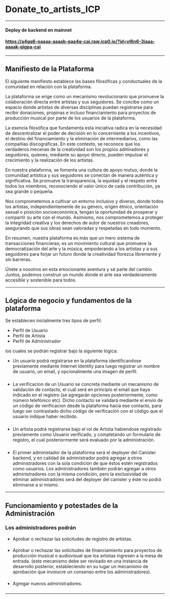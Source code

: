 # Donate_to_artists_ICP

---
#### Deploy de backend en mainnet
#### https://a4gq6-oaaaa-aaaab-qaa4q-cai.raw.icp0.io/?id=vl6n6-3iaaa-aaaak-qigpa-cai

---
## Manifiesto de la Plataforma

El siguiente manifiesto establece las bases filosóficas y conductuales de la comunidad en relación con la plataforma.

La plataforma se erige como un mecanismo revolucionario que promueve la colaboración directa entre artistas y sus seguidores. Se concibe como un espacio donde artistas de diversas disciplinas puedan registrarse para recibir donaciones, propinas e incluso financiamiento para proyectos de producción musical por parte de los usuarios de la plataforma.

La esencia filosófica que fundamenta esta iniciativa radica en la necesidad de descentralizar el poder de decisión en lo concerniente a los incentivos, el destino del financiamiento y la eliminación de intermediarios, como las compañías discográficas. En este contexto, se reconoce que los verdaderos mecenas de la creatividad son los propios admiradores y seguidores, quienes, mediante su apoyo directo, pueden impulsar el crecimiento y la realización de los artistas.

En nuestra plataforma, se fomenta una cultura de apoyo mutuo, donde la comunidad artística y sus seguidores se conectan de manera auténtica y significativa. Se promueve la transparencia, la equidad y el respeto entre todos los miembros, reconociendo el valor único de cada contribución, ya sea grande o pequeña.

Nos comprometemos a cultivar un entorno inclusivo y diverso, donde todos los artistas, independientemente de su género, origen étnico, orientación sexual o posición socioeconómica, tengan la oportunidad de prosperar y compartir su arte con el mundo. Asimismo, nos comprometemos a proteger la integridad creativa y los derechos de autor de nuestros creadores, asegurando que sus obras sean valoradas y respetadas en todo momento.

En resumen, nuestra plataforma es más que un mero sistema de transacciones financieras; es un movimiento cultural que promueve la democratización del arte y la música, empoderando a los artistas y a sus seguidores para forjar un futuro donde la creatividad florezca libremente y sin barreras.

Únete a nosotros en esta emocionante aventura y sé parte del cambio. Juntos, podemos construir un mundo donde el arte sea verdaderamente accesible y sostenible para todos.

---
## Lógica de negocio y fundamentos de la plataforma

Se establecen inicialmente tres tipos de perfil:

* Perfil de Usuario
* Perfil de Artista
* Perfil de Administrador

los cuales se podrán registrar bajo la siguiente lógica:
* Un usuario podrá registrarse en la plataforma identificandose previamente mediante Internet Identity para luego registrar un nombre de usuario, un email, y opcionalmente una imagen de perfil.
###
* La verificacion de un Usuario se concreta mediante un mecanismo de validación de contacto, el cuál será en principio el email que haya indicado en el registro (se agregarán opciones posteriormente, como número telefónico etc).
Dicho contacto se validará mediante el envio de un código de verificacion desde la plataforma hacia ese contacto, para luego ser contrastado dicho código de verificación con el código que el usuario indique haber recibido.
### 
* Un artista podrá registrarse bajo el rol de Artista habiendose registrado previamente como Usuario verificado, y completando un formulario de registro, el cual posteriormente será evaluado por la administración.
###
* El primer administador de la plataforma será el deployer del Canister backend, y en calidad de administrador podrá agregar a otros administradores con la sola condición de que éstos estén registrados como usuarios. Los administradores también podrán agregar a otros administradores con la misma condición, pero la exclusividad de eliminar administradores será del deployer del canister y éste no podrá eliminarse a si mismo.
---
## Funcionamiento y potestades de la Administración
### Los administradores podrán
* Aprobar o rechazar las solicitudes de registro de artistas.
####
* Aprobar o rechazar las solicitudes de financiamiento para proyectos de producción musical o audiovisual que los artistas ingresen a la mesa de entrada. (este mecanismo debe ser revisado en una instancia de desarrollo posterior, estableciendo en su lugar un mecanismo de aprobación que involucre un consenso entre los administradores).

####
* Agregar nuevos administradores.
###
---

